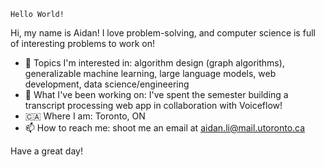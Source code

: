 `Hello World!`


Hi, my name is Aidan! I love problem-solving, and computer science is full of interesting problems to work on!

- 👀 Topics I'm interested in: algorithm design (graph algorithms), generalizable machine learning, large language models, web development, data science/engineering
- 🌱 What I've been working on: I've spent the semester building a transcript processing web app in collaboration with Voiceflow!
- 🇨🇦 Where I am: Toronto, ON
- 📫 How to reach me: shoot me an email at aidan.li@mail.utoronto.ca

Have a great day!
<!---
aidanmrli/aidanmrli is a ✨ special ✨ repository because its `README.md` (this file) appears on your GitHub profile.
You can click the Preview link to take a look at your changes.
--->
